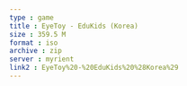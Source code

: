 ```yaml
---
type : game
title : EyeToy - EduKids (Korea)
size : 359.5 M
format : iso
archive : zip
server : myrient
link2 : EyeToy%20-%20EduKids%20%28Korea%29
---
```

